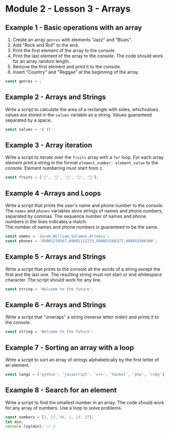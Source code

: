# Module 2 - Lesson 3 - Arrays

## Example 1 - Basic operations with an array

1. Create an array `genres` with elements "Jazz" and "Blues".
2. Add "Rock and Roll" to the end.
3. Print the first element of the array to the console.
4. Print the last element of the array to the console. The code should work for an array
   random length.
5. Remove the first element and print it to the console.
6. Insert "Country" and "Reggae" at the beginning of the array.

```js
const genres = ;
```

## Example 2 - Arrays and Strings

Write a script to calculate the area of a rectangle with sides, whichvalues
values are stored in the `values` variable as a string. Values guaranteed
separated by a space.

```js
const values = '8 11';
```

## Example 3 - Array iteration

Write a script to iterate over the `fruits` array with a `for` loop. For each array element
print a string in the format `element_number: element_value` to the console.
Element numbering must start from `1`.

```js
const fruits = ['🍎', '🍇', '🍑', '🍌', '🍋'];
```

## Example 4 -Arrays and Loops 

Write a script that prints the user's name and phone number to the console. 
The `names` and `phones` variables store strings of names and phone numbers,
separated by commas. The sequence number of names and phone numbers in the lines indicates a match.  
 The number of names and phone numbers is guaranteed to be the same.

```js
const names = 'Jacob,William,Solomon,Artemis';
const phones = '89001234567,89001112233,890055566377,890055566300';
```

## Example 5 - Arrays and Strings 

Write a script that prints to the console all the words of a string except the first and
the last one. The resulting string must not start or end 
whitespace character. The script should work for any line.

```js
const string = 'Welcome to the future';
```

## Example 6 - Arrays and Strings

Write a script that "unwraps" a string (reverse letter order) and prints
it to the console.

```js
const string = 'Welcome to the future';
```

## Example 7 - Sorting an array with a loop 

Write a script to sort an array of strings alphabetically by the first letter 
of an element.

```js
const langs = ['python', 'javascript', 'c++', 'haskel', 'php', 'ruby'];
```

## Example 8 - Search for an element

Write a script to find the smallest number in an array. The code should work 
for any array of numbers. Use a loop to solve problems.

```js
const numbers = [2, 17, 94, 1, 23, 37];
let min;
console.log(min); // 1
```
